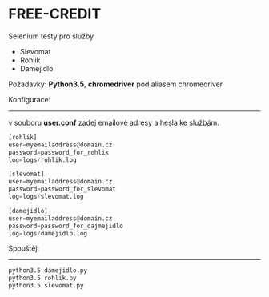 FREE-CREDIT
===========

Selenium testy pro služby

- Slevomat
- Rohlik
- Damejidlo

Požadavky: **Python3.5**, **chromedriver** pod aliasem chromedriver
 
Konfigurace:
************ 

v souboru **user.conf** zadej emailové adresy a hesla ke službám.

```python
[rohlik]
user=myemailaddress@domain.cz
password=password_for_rohlik
log=logs/rohlik.log

[slevomat]
user=myemailaddress@domain.cz
password=password_for_slevomat
log=logs/slevomat.log

[damejidlo]
user=myemailaddress@domain.cz
password=password_for_dajmejidlo
log=logs/damejidlo.log
```
 
Spouštěj:
*********

```bash
python3.5 damejidlo.py
python3.5 rohlik.py
python3.5 slevomat.py
```